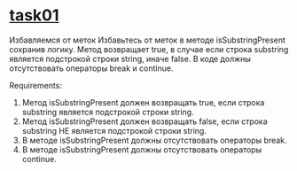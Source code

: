 # [task01](https://github.com/NikitaNasevich/javarush.ru/tree/main/level27/task01)

Избавляемся от меток
Избавьтесь от меток в методе isSubstringPresent сохранив логику.
Метод возвращает true, в случае если строка substring является подстрокой строки string, иначе false.
В коде должны отсутствовать операторы break и continue.


Requirements:
1. Метод isSubstringPresent должен возвращать true, если строка substring является подстрокой строки string.
2. Метод isSubstringPresent должен возвращать false, если строка substring НЕ является подстрокой строки string.
3. В методе isSubstringPresent должны отсутствовать операторы break.
4. В методе isSubstringPresent должны отсутствовать операторы continue.
